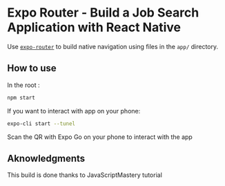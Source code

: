 # Expo Router - Build a Job Search Application with React Native

Use [`expo-router`](https://expo.github.io/router) to build native navigation using files in the `app/` directory.


## How to use
In the root :
```sh
npm start
```
If you want to interact with app on your phone:

```sh
expo-cli start --tunel
```
Scan the QR with Expo Go on your phone to interact with the app


## Aknowledgments

This build is done thanks to JavaScriptMastery tutorial


